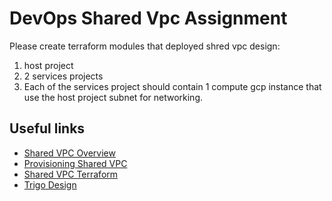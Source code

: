 # DevOps Shared Vpc Assignment

Please create terraform modules that deployed shred vpc design:

1.  host project
2.  2 services projects
3.  Each of the services project should contain 1 compute gcp instance that use the host project subnet for networking.



## Useful links
* [Shared VPC Overview](https://cloud.google.com/vpc/docs/shared-vpc)
* [Provisioning Shared VPC](https://cloud.google.com/vpc/docs/provisioning-shared-vpc)
* [Shared VPC Terraform](https://registry.terraform.io/modules/terraform-google-modules/project-factory/google/latest/examples/shared_vpc)
* [Trigo Design](https://github.com/trigodevops/shared_vpc/issues/2)
